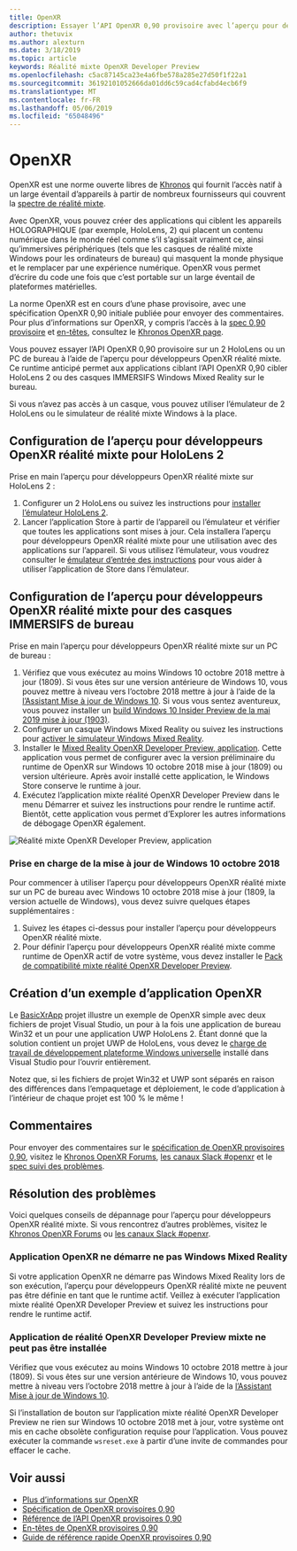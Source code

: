 ```yaml
---
title: OpenXR
description: Essayer l’API OpenXR 0,90 provisoire avec l’aperçu pour développeurs OpenXR réalité mixte.
author: thetuvix
ms.author: alexturn
ms.date: 3/18/2019
ms.topic: article
keywords: Réalité mixte OpenXR Developer Preview
ms.openlocfilehash: c5ac87145ca23e4a6fbe578a285e27d50f1f22a1
ms.sourcegitcommit: 36192101052666da01dd6c59cad4cfabd4ecb6f9
ms.translationtype: MT
ms.contentlocale: fr-FR
ms.lasthandoff: 05/06/2019
ms.locfileid: "65048496"
---
```

# <a name="openxr"></a>OpenXR

OpenXR est une norme ouverte libres de [Khronos](https://www.khronos.org/) qui fournit l’accès natif à un large éventail d’appareils à partir de nombreux fournisseurs qui couvrent la [spectre de réalité mixte](mixed-reality.md).

Avec OpenXR, vous pouvez créer des applications qui ciblent les appareils HOLOGRAPHIQUE (par exemple, HoloLens, 2) qui placent un contenu numérique dans le monde réel comme s’il s’agissait vraiment ce, ainsi qu’immersives périphériques (tels que les casques de réalité mixte Windows pour les ordinateurs de bureau) qui masquent la monde physique et le remplacer par une expérience numérique.  OpenXR vous permet d’écrire du code une fois que c’est portable sur un large éventail de plateformes matérielles.

La norme OpenXR est en cours d’une phase provisoire, avec une spécification OpenXR 0,90 initiale publiée pour envoyer des commentaires.  Pour plus d’informations sur OpenXR, y compris l’accès à la [spec 0,90 provisoire](https://www.khronos.org/registry/OpenXR/specs/0.90/html/xrspec.html) et [en-têtes](https://github.com/KhronosGroup/OpenXR-Docs/tree/master/include/openxr), consultez le [Khronos OpenXR page](https://www.khronos.org/openxr/). 

Vous pouvez essayer l’API OpenXR 0,90 provisoire sur un 2 HoloLens ou un PC de bureau à l’aide de l’aperçu pour développeurs OpenXR réalité mixte.  Ce runtime anticipé permet aux applications ciblant l’API OpenXR 0,90 cibler HoloLens 2 ou des casques IMMERSIFS Windows Mixed Reality sur le bureau.

Si vous n’avez pas accès à un casque, vous pouvez utiliser l’émulateur de 2 HoloLens ou le simulateur de réalité mixte Windows à la place.

## <a name="setting-up-the-mixed-reality-openxr-developer-preview-for-hololens-2"></a>Configuration de l’aperçu pour développeurs OpenXR réalité mixte pour HoloLens 2

Prise en main l’aperçu pour développeurs OpenXR réalité mixte sur HoloLens 2 :

1. Configurer un 2 HoloLens ou suivez les instructions pour [installer l’émulateur HoloLens 2](using-the-hololens-emulator.md).
1. Lancer l’application Store à partir de l’appareil ou l’émulateur et vérifier que toutes les applications sont mises à jour.  Cela installera l’aperçu pour développeurs OpenXR réalité mixte pour une utilisation avec des applications sur l’appareil.  Si vous utilisez l’émulateur, vous voudrez consulter le [émulateur d’entrée des instructions](using-the-hololens-emulator.md#basic-emulator-input) pour vous aider à utiliser l’application de Store dans l’émulateur.

## <a name="setting-up-the-mixed-reality-openxr-developer-preview-for-immersive-desktop-headsets"></a>Configuration de l’aperçu pour développeurs OpenXR réalité mixte pour des casques IMMERSIFS de bureau

Prise en main l’aperçu pour développeurs OpenXR réalité mixte sur un PC de bureau :

1. Vérifiez que vous exécutez au moins Windows 10 octobre 2018 mettre à jour (1809).  Si vous êtes sur une version antérieure de Windows 10, vous pouvez mettre à niveau vers l’octobre 2018 mettre à jour à l’aide de la [l’Assistant Mise à jour de Windows 10](https://www.microsoft.com/en-us/software-download/windows10).  Si vous vous sentez aventureux, vous pouvez installer un [build Windows 10 Insider Preview de la mai 2019 mise à jour (1903)](https://insider.windows.com).
1. Configurer un casque Windows Mixed Reality ou suivez les instructions pour [activer le simulateur Windows Mixed Reality](using-the-windows-mixed-reality-simulator.md).
1. Installer le [Mixed Reality OpenXR Developer Preview, application](https://www.microsoft.com/store/productId/9n5cvvl23qbt).  Cette application vous permet de configurer avec la version préliminaire du runtime de OpenXR sur Windows 10 octobre 2018 mise à jour (1809) ou version ultérieure.  Après avoir installé cette application, le Windows Store conserve le runtime à jour.
1. Exécutez l’application mixte réalité OpenXR Developer Preview dans le menu Démarrer et suivez les instructions pour rendre le runtime actif.  Bientôt, cette application vous permet d’Explorer les autres informations de débogage OpenXR également.

![Réalité mixte OpenXR Developer Preview, application](images/mixed-reality-openxr-developer-preview.png)

### <a name="support-for-windows-10-october-2018-update"></a>Prise en charge de la mise à jour de Windows 10 octobre 2018

Pour commencer à utiliser l’aperçu pour développeurs OpenXR réalité mixte sur un PC de bureau avec Windows 10 octobre 2018 mise à jour (1809, la version actuelle de Windows), vous devez suivre quelques étapes supplémentaires :

1. Suivez les étapes ci-dessus pour installer l’aperçu pour développeurs OpenXR réalité mixte.
1. Pour définir l’aperçu pour développeurs OpenXR réalité mixte comme runtime de OpenXR actif de votre système, vous devez installer le [Pack de compatibilité mixte réalité OpenXR Developer Preview](https://aka.ms/openxr-compat).

## <a name="building-a-sample-openxr-app"></a>Création d’un exemple d’application OpenXR

Le [BasicXrApp](https://github.com/Microsoft/OpenXR-SDK-VisualStudio/tree/master/samples/BasicXrApp) projet illustre un exemple de OpenXR simple avec deux fichiers de projet Visual Studio, un pour à la fois une application de bureau Win32 et un pour une application UWP HoloLens 2.  Étant donné que la solution contient un projet UWP de HoloLens, vous devez le [charge de travail de développement plateforme Windows universelle](install-the-tools.md#installation-checklist) installé dans Visual Studio pour l’ouvrir entièrement.

Notez que, si les fichiers de projet Win32 et UWP sont séparés en raison des différences dans l’empaquetage et déploiement, le code d’application à l’intérieur de chaque projet est 100 % le même !

## <a name="feedback"></a>Commentaires

Pour envoyer des commentaires sur le [spécification de OpenXR provisoires 0,90](https://www.khronos.org/registry/OpenXR/specs/0.90/html/xrspec.html), visitez le [Khronos OpenXR Forums](https://community.khronos.org/c/openxr), [les canaux Slack #openxr](https://khr.io/slack) et le [spec suivi des problèmes](https://github.com/KhronosGroup/OpenXR-Docs/issues).

## <a name="troubleshooting"></a>Résolution des problèmes

Voici quelques conseils de dépannage pour l’aperçu pour développeurs OpenXR réalité mixte.  Si vous rencontrez d’autres problèmes, visitez le [Khronos OpenXR Forums](https://community.khronos.org/c/openxr) ou [les canaux Slack #openxr](https://khr.io/slack).

### <a name="openxr-app-not-starting-windows-mixed-reality"></a>Application OpenXR ne démarre ne pas Windows Mixed Reality

Si votre application OpenXR ne démarre pas Windows Mixed Reality lors de son exécution, l’aperçu pour développeurs OpenXR réalité mixte ne peuvent pas être définie en tant que le runtime actif.  Veillez à exécuter l’application mixte réalité OpenXR Developer Preview et suivez les instructions pour rendre le runtime actif.

### <a name="mixed-reality-openxr-developer-preview-app-cannot-be-installed"></a>Application de réalité OpenXR Developer Preview mixte ne peut pas être installée 

Vérifiez que vous exécutez au moins Windows 10 octobre 2018 mettre à jour (1809).  Si vous êtes sur une version antérieure de Windows 10, vous pouvez mettre à niveau vers l’octobre 2018 mettre à jour à l’aide de la [l’Assistant Mise à jour de Windows 10](https://www.microsoft.com/en-us/software-download/windows10).

Si l’installation de bouton sur l’application mixte réalité OpenXR Developer Preview ne rien sur Windows 10 octobre 2018 met à jour, votre système ont mis en cache obsolète configuration requise pour l’application.  Vous pouvez exécuter la commande `wsreset.exe` à partir d’une invite de commandes pour effacer le cache.

## <a name="see-also"></a>Voir aussi

* [Plus d’informations sur OpenXR](https://www.khronos.org/openxr/)
* [Spécification de OpenXR provisoires 0,90](https://www.khronos.org/registry/OpenXR/specs/0.90/html/xrspec.html)
* [Référence de l’API OpenXR provisoires 0,90](https://www.khronos.org/registry/OpenXR/specs/0.90/man/html/)
* [En-têtes de OpenXR provisoires 0,90](https://github.com/KhronosGroup/OpenXR-Docs/tree/master/include/openxr)
* [Guide de référence rapide OpenXR provisoires 0,90](https://www.khronos.org/registry/OpenXR/specs/0.90/refguide/OpenXR-0.90-web.pdf)
